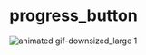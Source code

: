 # progress_button

![animated gif-downsized_large 1](https://user-images.githubusercontent.com/13784275/39967014-65a07fea-56bd-11e8-849b-974529fb4e7b.gif)
